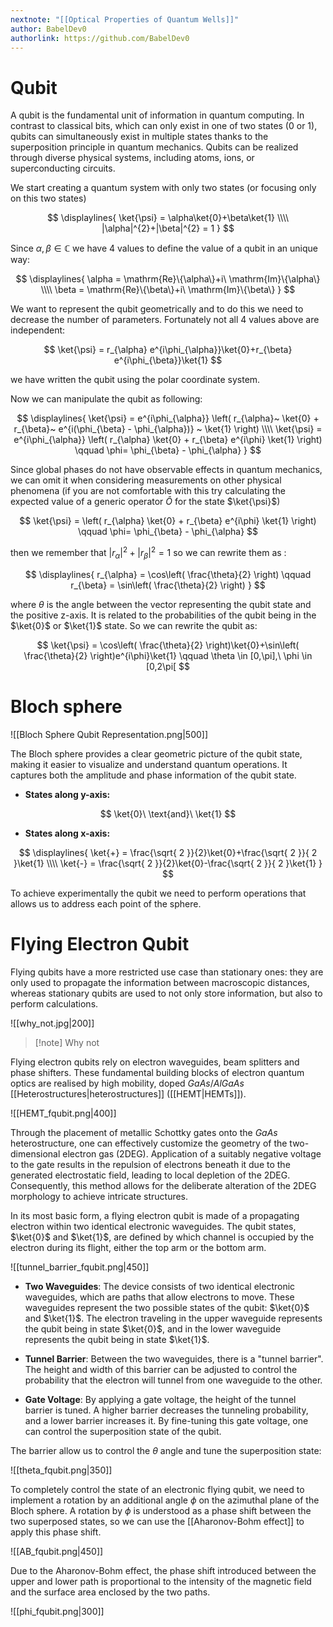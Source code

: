 ```yaml
---
nextnote: "[[Optical Properties of Quantum Wells]]"
author: BabelDev0
authorlink: https://github.com/BabelDev0
---
```

# Qubit

A qubit is the fundamental unit of information in quantum computing. In contrast to classical bits, which can only exist in one of two states (0 or 1), qubits can simultaneously exist in multiple states thanks to the superposition principle in quantum mechanics. Qubits can be realized through diverse physical systems, including atoms, ions, or superconducting circuits.

We start creating a quantum system with only two states (or focusing only on this two states)

$$ 
\displaylines{
\ket{\psi} = \alpha\ket{0}+\beta\ket{1}
\\\\
|\alpha|^{2}+|\beta|^{2} = 1
}
$$

Since $\alpha,\beta \in \mathbb{C}$ we have 4 values to define the value of a qubit in an unique way:

$$
\displaylines{
\alpha =  \mathrm{Re}\{\alpha\}+i\ \mathrm{Im}\{\alpha\}
\\\\
\beta = \mathrm{Re}\{\beta\}+i\ \mathrm{Im}\{\beta\}
}
$$

We want to represent the qubit geometrically and to do this we need to decrease the number of parameters. Fortunately not all 4 values above are independent:

$$
\ket{\psi} = r_{\alpha} e^{i\phi_{\alpha}}\ket{0}+r_{\beta} e^{i\phi_{\beta}}\ket{1} 
$$

we have written the qubit using the polar coordinate system.

Now we can manipulate the qubit as following:

$$
\displaylines{
\ket{\psi} = e^{i\phi_{\alpha}} \left( r_{\alpha}~ \ket{0} + r_{\beta}~ e^{i(\phi_{\beta} - \phi_{\alpha})} ~ \ket{1} \right)
\\\\
\ket{\psi} = e^{i\phi_{\alpha}} \left( r_{\alpha} \ket{0} + r_{\beta} e^{i\phi} \ket{1} \right) \qquad \phi= \phi_{\beta} - \phi_{\alpha}
}
$$

Since global phases do not have observable effects in quantum mechanics, we can omit it when considering measurements on other physical phenomena (if you are not comfortable with this try calculating the expected value of a generic operator $\hat{O}$ for the state $\ket{\psi}$)

$$
\ket{\psi} =  \left( r_{\alpha} \ket{0} + r_{\beta} e^{i\phi} \ket{1} \right) \qquad \phi= \phi_{\beta} - \phi_{\alpha}
$$

then we remember that $|r_{\alpha}|^2+|r_{\beta}|^2 = 1$ so we can rewrite them as :

$$
\displaylines{
r_{\alpha} = \cos\left( \frac{\theta}{2} \right) \qquad r_{\beta} = \sin\left( \frac{\theta}{2} \right)
}
$$

where $\theta$ is the angle between the vector representing the qubit state and the positive z-axis. It is related to the probabilities of the qubit being in the $\ket{0}$ or $\ket{1}$ state. So we can rewrite the qubit as:

$$
\ket{\psi} = \cos\left( \frac{\theta}{2} \right)\ket{0}+\sin\left( \frac{\theta}{2} \right)e^{i\phi}\ket{1} \qquad \theta \in [0,\pi],\ \phi \in [0,2\pi[
$$

# Bloch sphere

![[Bloch Sphere Qubit Representation.png|500]]

The Bloch sphere provides a clear geometric picture of the qubit state, making it easier to visualize and understand quantum operations. It captures both the amplitude and phase information of the qubit state.

- **States along y-axis:**

$$
\ket{0}\  \text{and}\  \ket{1} 
$$

- **States along x-axis:**

$$
\displaylines{
\ket{+} = \frac{\sqrt{ 2 }}{2}\ket{0}+\frac{\sqrt{ 2 }}{ 2 }\ket{1}
\\\\
\ket{-} = \frac{\sqrt{ 2 }}{2}\ket{0}-\frac{\sqrt{ 2 }}{ 2 }\ket{1}
}
$$

To achieve experimentally the qubit we need to perform operations that allows us to address each point of the sphere.

# Flying Electron Qubit

Flying qubits have a more restricted use case than stationary ones: they are only used to propagate the information between macroscopic distances, whereas stationary qubits are used to not only store information, but also to perform calculations.

![[why_not.jpg|200]] 

>[!note] Why not

Flying electron qubits rely on electron waveguides, beam splitters and phase shifters. These fundamental building blocks of electron quantum optics are realised by high mobility, doped $GaAs$/$AlGaAs$ [[Heterostructures|heterostructures]] ([[HEMT|HEMTs]]).

![[HEMT_fqubit.png|400]]

Through the placement of metallic Schottky gates onto the $GaAs$ heterostructure, one can effectively customize the geometry of the two-dimensional electron gas (2DEG). Application of a suitably negative voltage to the gate results in the repulsion of electrons beneath it due to the generated electrostatic field, leading to local depletion of the 2DEG. Consequently, this method allows for the deliberate alteration of the 2DEG morphology to achieve intricate structures. 

In its most basic form, a flying electron qubit is made of a propagating electron within two identical electronic waveguides. The qubit states, $\ket{0}$ and $\ket{1}$, are defined by which channel is occupied by the electron during its flight, either the top arm or the bottom arm.

![[tunnel_barrier_fqubit.png|450]]

-  **Two Waveguides**: The device consists of two identical electronic waveguides, which are paths that allow electrons to move. These waveguides represent the two possible states of the qubit: $\ket{0}$ and $\ket{1}$. The electron traveling in the upper waveguide represents the qubit being in state $\ket{0}$, and in the lower waveguide represents the qubit being in state $\ket{1}$.

- **Tunnel Barrier**: Between the two waveguides, there is a "tunnel barrier". The height and width of this barrier can be adjusted to control the probability that the electron will tunnel from one waveguide to the other.

- **Gate Voltage**: By applying a gate voltage, the height of the tunnel barrier is tuned. A higher barrier decreases the tunneling probability, and a lower barrier increases it. By fine-tuning this gate voltage, one can control the superposition state of the qubit.

The barrier allow us to control the $\theta$ angle and tune the superposition state:

![[theta_fqubit.png|350]]

To completely control the state of an electronic flying qubit, we need to implement a rotation by an additional angle $\phi$ on the azimuthal plane of the Bloch sphere. A rotation by $\phi$ is understood as a phase shift between the two superposed states, so we can use the [[Aharonov-Bohm effect]] to apply this phase shift.

![[AB_fqubit.png|450]]

Due to the Aharonov-Bohm effect, the phase shift introduced between the upper and lower path is proportional to the intensity of the magnetic field and the surface area enclosed by the two paths.

![[phi_fqubit.png|300]]
